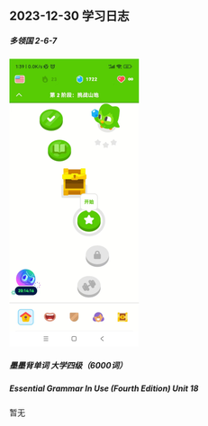 ## 2023-12-30 学习日志

##### 多领国 2-6-7

<img src="../../2023/img/image-20231231013956963.png" alt="image-20231231013956963" style="zoom:50%;" />

##### 墨墨背单词 大学四级（6000词）



##### Essential Grammar In Use (Fourth Edition)  Unit 18

### 

暂无

